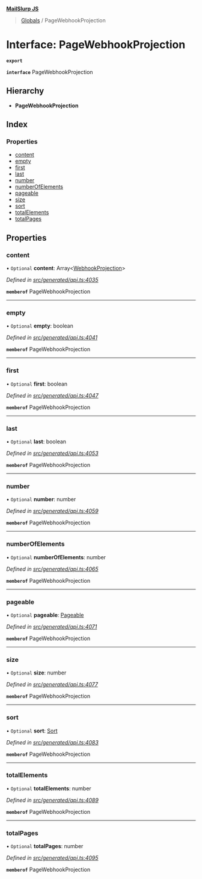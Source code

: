 **[MailSlurp JS](../README.md)**

> [Globals](../README.md) / PageWebhookProjection

# Interface: PageWebhookProjection

**`export`** 

**`interface`** PageWebhookProjection

## Hierarchy

* **PageWebhookProjection**

## Index

### Properties

* [content](pagewebhookprojection.md#content)
* [empty](pagewebhookprojection.md#empty)
* [first](pagewebhookprojection.md#first)
* [last](pagewebhookprojection.md#last)
* [number](pagewebhookprojection.md#number)
* [numberOfElements](pagewebhookprojection.md#numberofelements)
* [pageable](pagewebhookprojection.md#pageable)
* [size](pagewebhookprojection.md#size)
* [sort](pagewebhookprojection.md#sort)
* [totalElements](pagewebhookprojection.md#totalelements)
* [totalPages](pagewebhookprojection.md#totalpages)

## Properties

### content

• `Optional` **content**: Array\<[WebhookProjection](webhookprojection.md)>

*Defined in [src/generated/api.ts:4035](https://github.com/mailslurp/mailslurp-client/blob/d7397d3/src/generated/api.ts#L4035)*

**`memberof`** PageWebhookProjection

___

### empty

• `Optional` **empty**: boolean

*Defined in [src/generated/api.ts:4041](https://github.com/mailslurp/mailslurp-client/blob/d7397d3/src/generated/api.ts#L4041)*

**`memberof`** PageWebhookProjection

___

### first

• `Optional` **first**: boolean

*Defined in [src/generated/api.ts:4047](https://github.com/mailslurp/mailslurp-client/blob/d7397d3/src/generated/api.ts#L4047)*

**`memberof`** PageWebhookProjection

___

### last

• `Optional` **last**: boolean

*Defined in [src/generated/api.ts:4053](https://github.com/mailslurp/mailslurp-client/blob/d7397d3/src/generated/api.ts#L4053)*

**`memberof`** PageWebhookProjection

___

### number

• `Optional` **number**: number

*Defined in [src/generated/api.ts:4059](https://github.com/mailslurp/mailslurp-client/blob/d7397d3/src/generated/api.ts#L4059)*

**`memberof`** PageWebhookProjection

___

### numberOfElements

• `Optional` **numberOfElements**: number

*Defined in [src/generated/api.ts:4065](https://github.com/mailslurp/mailslurp-client/blob/d7397d3/src/generated/api.ts#L4065)*

**`memberof`** PageWebhookProjection

___

### pageable

• `Optional` **pageable**: [Pageable](pageable.md)

*Defined in [src/generated/api.ts:4071](https://github.com/mailslurp/mailslurp-client/blob/d7397d3/src/generated/api.ts#L4071)*

**`memberof`** PageWebhookProjection

___

### size

• `Optional` **size**: number

*Defined in [src/generated/api.ts:4077](https://github.com/mailslurp/mailslurp-client/blob/d7397d3/src/generated/api.ts#L4077)*

**`memberof`** PageWebhookProjection

___

### sort

• `Optional` **sort**: [Sort](sort.md)

*Defined in [src/generated/api.ts:4083](https://github.com/mailslurp/mailslurp-client/blob/d7397d3/src/generated/api.ts#L4083)*

**`memberof`** PageWebhookProjection

___

### totalElements

• `Optional` **totalElements**: number

*Defined in [src/generated/api.ts:4089](https://github.com/mailslurp/mailslurp-client/blob/d7397d3/src/generated/api.ts#L4089)*

**`memberof`** PageWebhookProjection

___

### totalPages

• `Optional` **totalPages**: number

*Defined in [src/generated/api.ts:4095](https://github.com/mailslurp/mailslurp-client/blob/d7397d3/src/generated/api.ts#L4095)*

**`memberof`** PageWebhookProjection

